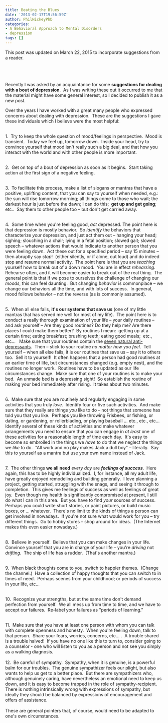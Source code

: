 ```yaml
---
title: Beating the Blues
date: '2013-02-17T19:56:59Z'
author: PhilHickeyPhD
categories:
- A Behavioral Approach to Mental Disorders
- depression
tags: []
---
```


This post was updated on March 22, 2015 to incorporate suggestions from a reader.<br /><br /><br /><br /><br />Recently I was asked by an acquaintance for some <strong>suggestions for dealing with a bout of depression</strong>.  As I was writing these out it occurred to me that the material might have some general interest, so I decided to publish it as a new post.

Over the years I have worked with a great many people who expressed concerns about dealing with depression.  These are the suggestions I gave these individuals which I believe were the most helpful: <br /><br />

1.  Try to keep the whole question of mood/feelings in perspective.  Mood is transient.  Today we feel up, tomorrow down.  Inside your head, try to convince yourself that mood isn't really such a big deal, and that how you interact with the world and with other people is more important. <br /><br />

2.  Get on top of a bout of depression as soon as it begins.  Start taking action at the first sign of a negative feeling. <br /><br />

3.  To facilitate this process, make a list of slogans or mantras that have a positive, uplifting content, that you can say to yourself when needed, e.g.: the sun will rise tomorrow morning; all things come to those who wait; the darkest hour is just before the dawn; I can do this; <strong> get up and get going</strong>; etc..  Say them to other people too – but don't get carried away. <br /><br />

4.  Some time when you're feeling good, <i>act</i> depressed. The point here is that depression is mostly behavior.  So <i>identify</i> the behaviors that characterize <i>your</i> depression, and just act them out – hanging your head; sighing; slouching in a chair; lying in a fetal position; slowed gait; slowed speech – whatever actions that would indicate to another person that you were feeling down.  Act these out for a specified period – say 15 minutes – then abruptly say <i>stop</i>!  (either silently, or if alone, out loud) and do indeed stop and resume normal activity.  The point here is that you are <i>teaching</i> yourself how to break out of a down mood.  You are in effect <i>rehearsing</i>.  Rehearse often, and it will become easier to break out of the real thing.  The general point is that if we pose to ourselves the challenge of changing our <i>moods</i>, this can feel daunting.  But changing <i>behavior</i> is commonplace – we change our behaviors all the time, and with lots of success.  In general, mood follows behavior – not the reverse (as is commonly assumed). <br /><br />

5.  When all else fails, <strong>it's our systems that save us</strong> (one of my little mantras that has served me well for most of my life).  The point here is to conduct a really thorough examination of your life – your daily routines – and ask yourself – Are they good routines? Do they help me? Are there places I could make them better?  By routines I mean:  getting up at a certain time; eating breakfast; brushing teeth; eating good meals;  etc., etc…   Make sure that your routines contain the <a href="https://www.behaviorismandmentalhealth.com/2009/07/28/depression/#.USGGfKU4seU">seven natural anti-depressants</a>.  Then – stick to your routine <i>no matter how you feel</i>.  Tell yourself – when all else fails, it is our routines that save us – say it to others too.  Sell it to yourself!  It often happens that a person had good routines at an earlier time of life, but circumstances changed (e.g. empty nest), and the routines no longer work.  Routines have to be updated as our life circumstances change.  Make sure that one of your routines is to make your bed.  An unmade bed is a depressing sight!  So establish the routine of making your bed immediately after rising.  It takes about two minutes. <br /><br />

6.  Make sure that you are routinely and regularly engaging in some activities that you truly <i>love.</i>  Identify four or five such activities.  And make sure that they really are things <i>you</i> like to do – not things that someone has told you that you like.  Perhaps you like throwing Frisbees, or fishing, or dating, or gardening, or rollerblading, or playing baseball … etc., etc., etc...  Identify several of these kinds of activities and make whatever arrangements you need to ensure that you can engage in <i>at least</i> one of these activities for a reasonable length of time each day.  It's easy to become so embroiled in the things we <i>have</i> to do that we neglect the things we <i>like</i> to do.  "All work and no play makes Jack a dull boy" – literally.  Say this to yourself as a mantra but use your own name instead of Jack. <br /><br />

7.  The other things <strong>we all need</strong> <i>every day</i> are <strong><i>feelings of success</i></strong>.  Here again, this has to be highly individualized.  I, for instance, all my adult life, have greatly enjoyed remodeling and building generally.  I love planning a project, getting started, struggling with the snags, and seeing it through to completion.  This gives me feelings of success as well as feelings of great joy.  Even though my health is significantly compromised at present, I still do what I can in this area.  But you have to find <i>your</i> sources of success.  Perhaps you could write short stories, or paint pictures, or build music boxes, or … whatever.  There's no limit to the kinds of things a person can get involved in nowadays.  If you're not sure what would work for you – try different things.  Go to hobby stores – shop around for ideas.  (The Internet makes this even easier nowadays.) <br /><br />

8.  Believe in yourself.  Believe that you can make changes in your life.  Convince yourself that you are in charge of your life – you're <i>driving</i> not <i>drifting</i>.  The ship of life has a rudder.  (That's another mantra.) <br /><br />

9.  When black thoughts come to you, switch to happier themes.  (Change the channel.)  Have a collection of happy thoughts that you can switch to in times of need.  Perhaps scenes from your childhood; or periods of success in your life, etc… <br /><br />

10.  Recognize your strengths, but at the same time don't demand perfection from yourself.  We all mess up from time to time, and we have to accept our failures.  Re-label your failures as "periods of learning." <br /><br />

11.  Make sure that you have at least one person with whom you can talk with complete openness and honesty.  When you're feeling down, talk to that person.  Share your fears, worries, concerns, etc... .  A trouble shared is a trouble halved!  If you have no one like this to turn to, consider going to a counselor - one who will listen to you as a person and not see you simply as a walking diagnosis. <br /><br />12.  Be careful of sympathy.  Sympathy, when it is genuine, is a powerful balm for our troubles.  The genuine sympathizer feels our plight, but also wants to help us get to a better place.  But there are sympathizers who, although genuinely caring, have nevertheless an emotional need to keep us down, and it is easy to become trapped in the role of sympathy-recipient.  There is nothing intrinsically wrong with expressions of sympathy, but ideally they should be balanced by expressions of encouragement and offers of assistance.<br /><br />These are general pointers that, of course, would need to be adapted to one's own circumstances.